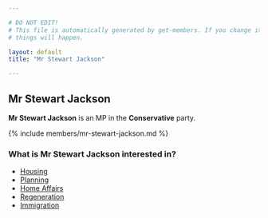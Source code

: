 ```yaml
---

# DO NOT EDIT!
# This file is automatically generated by get-members. If you change it, bad
# things will happen.

layout: default
title: "Mr Stewart Jackson"

---
```


## Mr Stewart Jackson

**Mr Stewart Jackson** is an MP in the **Conservative** party.

{% include members/mr-stewart-jackson.md %}

### What is Mr Stewart Jackson interested in?


* [Housing](/interests/housing.html)
* [Planning](/interests/planning.html)
* [Home Affairs](/interests/home-affairs.html)
* [Regeneration](/interests/regeneration.html)
* [Immigration](/interests/immigration.html)
